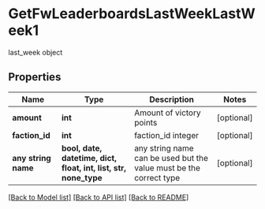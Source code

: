 # GetFwLeaderboardsLastWeekLastWeek1

last_week object

## Properties
Name | Type | Description | Notes
------------ | ------------- | ------------- | -------------
**amount** | **int** | Amount of victory points | [optional] 
**faction_id** | **int** | faction_id integer | [optional] 
**any string name** | **bool, date, datetime, dict, float, int, list, str, none_type** | any string name can be used but the value must be the correct type | [optional]

[[Back to Model list]](../README.md#documentation-for-models) [[Back to API list]](../README.md#documentation-for-api-endpoints) [[Back to README]](../README.md)


